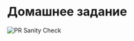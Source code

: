 # Домашнее задание



![PR Sanity Check](https://github.com/vasiliev-alexey/otus_weather/workflows/PR%20Sanity%20Check/badge.svg?branch=master)
